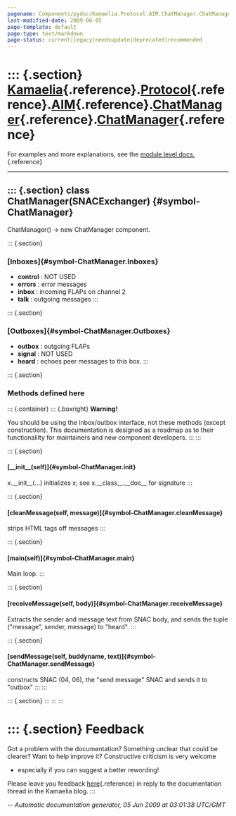 ```yaml
---
pagename: Components/pydoc/Kamaelia.Protocol.AIM.ChatManager.ChatManager
last-modified-date: 2009-06-05
page-template: default
page-type: text/markdown
page-status: current|legacy|needsupdate|deprecated|recommended
---
```

::: {.section}
[Kamaelia](/Components/pydoc/Kamaelia.html){.reference}.[Protocol](/Components/pydoc/Kamaelia.Protocol.html){.reference}.[AIM](/Components/pydoc/Kamaelia.Protocol.AIM.html){.reference}.[ChatManager](/Components/pydoc/Kamaelia.Protocol.AIM.ChatManager.html){.reference}.[ChatManager](/Components/pydoc/Kamaelia.Protocol.AIM.ChatManager.ChatManager.html){.reference}
============================================================================================================================================================================================================================================================================================================================================================================

For examples and more explanations, see the [module level
docs.](/Components/pydoc/Kamaelia.Protocol.AIM.ChatManager.html){.reference}

------------------------------------------------------------------------

::: {.section}
class ChatManager(SNACExchanger) {#symbol-ChatManager}
--------------------------------

ChatManager() -\> new ChatManager component.

::: {.section}
### [Inboxes]{#symbol-ChatManager.Inboxes}

-   **control** : NOT USED
-   **errors** : error messages
-   **inbox** : incoming FLAPs on channel 2
-   **talk** : outgoing messages
:::

::: {.section}
### [Outboxes]{#symbol-ChatManager.Outboxes}

-   **outbox** : outgoing FLAPs
-   **signal** : NOT USED
-   **heard** : echoes peer messages to this box.
:::

::: {.section}
### Methods defined here

::: {.container}
::: {.boxright}
**Warning!**

You should be using the inbox/outbox interface, not these methods
(except construction). This documentation is designed as a roadmap as to
their functionalilty for maintainers and new component developers.
:::
:::

::: {.section}
#### [\_\_init\_\_(self)]{#symbol-ChatManager.__init__}

x.\_\_init\_\_(\...) initializes x; see x.\_\_class\_\_.\_\_doc\_\_ for
signature
:::

::: {.section}
#### [cleanMessage(self, message)]{#symbol-ChatManager.cleanMessage}

strips HTML tags off messages
:::

::: {.section}
#### [main(self)]{#symbol-ChatManager.main}

Main loop.
:::

::: {.section}
#### [receiveMessage(self, body)]{#symbol-ChatManager.receiveMessage}

Extracts the sender and message text from SNAC body, and sends the tuple
(\"message\", sender, message) to \"heard\".
:::

::: {.section}
#### [sendMessage(self, buddyname, text)]{#symbol-ChatManager.sendMessage}

constructs SNAC (04, 06), the \"send message\" SNAC and sends it to
\"outbox\"
:::
:::

::: {.section}
:::
:::
:::

::: {.section}
Feedback
========

Got a problem with the documentation? Something unclear that could be
clearer? Want to help improve it? Constructive criticism is very welcome
- especially if you can suggest a better rewording!

Please leave you feedback
[here](../../../cgi-bin/blog/blog.cgi?rm=viewpost&nodeid=1142023701){.reference}
in reply to the documentation thread in the Kamaelia blog.
:::

*\-- Automatic documentation generator, 05 Jun 2009 at 03:01:38 UTC/GMT*
